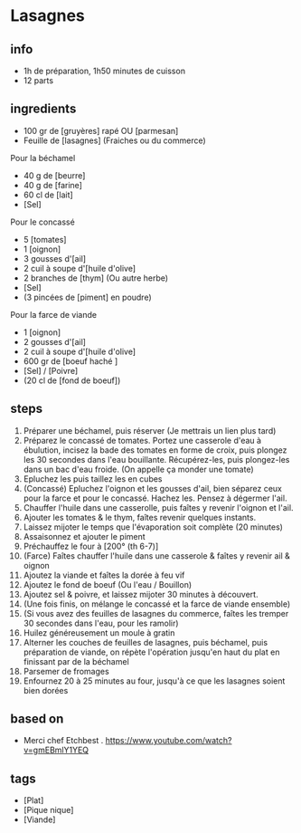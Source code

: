 # Lasagnes

## info  
* 1h de préparation, 1h50 minutes de cuisson
* 12 parts

## ingredients
* 100 gr de [gruyères] rapé OU [parmesan] 
* Feuille de [lasagnes] (Fraiches ou du commerce)

Pour la béchamel 
* 40 g de [beurre]
* 40 g de [farine]
* 60 cl de [lait]
* [Sel]

Pour le concassé 
* 5 [tomates]
* 1 [oignon]
* 3 gousses d'[ail]
* 2 cuil à soupe d'[huile d'olive]
* 2 branches de [thym] (Ou autre herbe)
* [Sel]
* (3 pincées de [piment] en poudre)

Pour la farce de viande
* 1 [oignon]
* 2 gousses d'[ail]
* 2 cuil à soupe d'[huile d'olive]
* 600 gr de [boeuf haché ]
* [Sel] / [Poivre]
* (20 cl de [fond de boeuf])

## steps  
1. Préparer une béchamel, puis réserver (Je mettrais un lien plus tard)
2. Préparez le concassé de tomates. Portez une casserole d'eau à ébulution, incisez la bade des tomates en forme de croix, puis plongez les 30 secondes dans l'eau bouillante. Récupérez-les, puis plongez-les dans un bac d'eau froide. (On appelle ça monder une tomate)
3. Epluchez les puis taillez les en cubes
4. (Concassé) Epluchez l'oignon et les gousses d'ail, bien séparez ceux pour la farce et pour le concassé. Hachez les. Pensez à dégermer l'ail.
5. Chauffer l'huile dans une casserolle, puis faîtes y revenir l'oignon et l'ail. 
6. Ajouter les tomates & le thym, faîtes revenir quelques instants.
7. Laissez mijoter le temps que l'évaporation soit complète (20 minutes)
8. Assaisonnez et ajouter le piment
9. Préchauffez le four à [200° (th 6-7)]
10. (Farce) Faîtes chauffer l'huile dans une casserole & faîtes y revenir ail & oignon
11. Ajoutez la viande et faîtes la dorée à feu vif
12. Ajoutez le fond de boeuf (Ou l'eau / Bouillon)
13. Ajoutez sel & poivre, et laissez mijoter 30 minutes à découvert.
14. (Une fois finis, on mélange le concassé et la farce de viande ensemble)
14. (Si vous avez des feuilles de lasagnes du commerce, faîtes les tremper 30 secondes dans l'eau, pour les ramolir)
14. Huilez généreusement un moule à gratin
15. Alterner les couches de feuilles de lasagnes, puis béchamel, puis préparation de viande, on répète l'opération jusqu'en haut du plat en finissant par de la béchamel
16. Parsemer de fromages 
17. Enfournez 20 à 25 minutes au four, jusqu'à ce que les lasagnes soient bien dorées

## based on  
* Merci chef Etchbest . https://www.youtube.com/watch?v=gmEBmlY1YEQ

## tags
* [Plat]
* [Pique nique]
* [Viande]